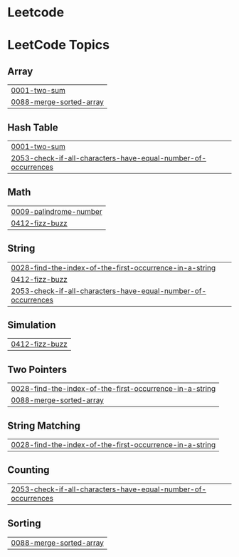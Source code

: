 # Leetcode
<!---LeetCode Topics Start-->
# LeetCode Topics
## Array
|  |
| ------- |
| [0001-two-sum](https://github.com/sannskruti/Leetcode/tree/master/0001-two-sum) |
| [0088-merge-sorted-array](https://github.com/sannskruti/Leetcode/tree/master/0088-merge-sorted-array) |
## Hash Table
|  |
| ------- |
| [0001-two-sum](https://github.com/sannskruti/Leetcode/tree/master/0001-two-sum) |
| [2053-check-if-all-characters-have-equal-number-of-occurrences](https://github.com/sannskruti/Leetcode/tree/master/2053-check-if-all-characters-have-equal-number-of-occurrences) |
## Math
|  |
| ------- |
| [0009-palindrome-number](https://github.com/sannskruti/Leetcode/tree/master/0009-palindrome-number) |
| [0412-fizz-buzz](https://github.com/sannskruti/Leetcode/tree/master/0412-fizz-buzz) |
## String
|  |
| ------- |
| [0028-find-the-index-of-the-first-occurrence-in-a-string](https://github.com/sannskruti/Leetcode/tree/master/0028-find-the-index-of-the-first-occurrence-in-a-string) |
| [0412-fizz-buzz](https://github.com/sannskruti/Leetcode/tree/master/0412-fizz-buzz) |
| [2053-check-if-all-characters-have-equal-number-of-occurrences](https://github.com/sannskruti/Leetcode/tree/master/2053-check-if-all-characters-have-equal-number-of-occurrences) |
## Simulation
|  |
| ------- |
| [0412-fizz-buzz](https://github.com/sannskruti/Leetcode/tree/master/0412-fizz-buzz) |
## Two Pointers
|  |
| ------- |
| [0028-find-the-index-of-the-first-occurrence-in-a-string](https://github.com/sannskruti/Leetcode/tree/master/0028-find-the-index-of-the-first-occurrence-in-a-string) |
| [0088-merge-sorted-array](https://github.com/sannskruti/Leetcode/tree/master/0088-merge-sorted-array) |
## String Matching
|  |
| ------- |
| [0028-find-the-index-of-the-first-occurrence-in-a-string](https://github.com/sannskruti/Leetcode/tree/master/0028-find-the-index-of-the-first-occurrence-in-a-string) |
## Counting
|  |
| ------- |
| [2053-check-if-all-characters-have-equal-number-of-occurrences](https://github.com/sannskruti/Leetcode/tree/master/2053-check-if-all-characters-have-equal-number-of-occurrences) |
## Sorting
|  |
| ------- |
| [0088-merge-sorted-array](https://github.com/sannskruti/Leetcode/tree/master/0088-merge-sorted-array) |
<!---LeetCode Topics End-->